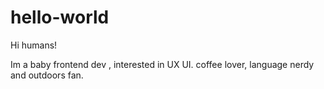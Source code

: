 # hello-world


Hi humans!

Im a baby frontend dev , interested in UX UI. 
coffee lover, language nerdy and outdoors fan. 
